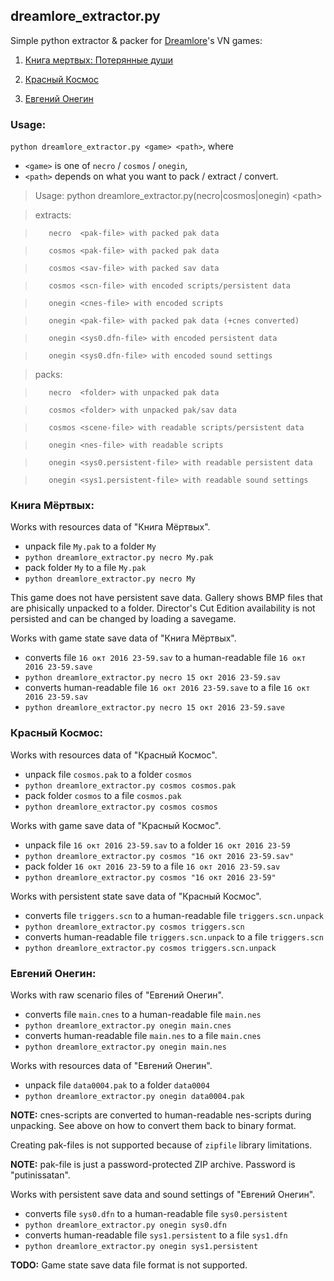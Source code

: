 ## dreamlore_extractor.py
Simple python extractor &amp; packer for [Dreamlore](http://www.dreamloregames.com)'s VN games:

1. [Книга мертвых: Потерянные души](http://www.cdnavigator.ru/Game.aspx?id=34)

2. [Красный Космос](http://www.dreamloregames.com/cosmos/)

3. [Евгений Онегин](http://www.dreamloregames.com/onegin/)

### Usage:
`python dreamlore_extractor.py <game> <path>`, where 
  * `<game>` is one of `necro` / `cosmos` / `onegin`, 
  * `<path>` depends on what you want to pack / extract / convert.
  
>  Usage: python dreamlore_extractor.py(necro|cosmos|onegin) <path&gt;

>    extracts:

>        necro  <pak-file> with packed pak data

>        cosmos <pak-file> with packed pak data

>        cosmos <sav-file> with packed sav data

>        cosmos <scn-file> with encoded scripts/persistent data

>        onegin <cnes-file> with encoded scripts

>        onegin <pak-file> with packed pak data (+cnes converted)

>        onegin <sys0.dfn-file> with encoded persistent data

>        onegin <sys0.dfn-file> with encoded sound settings

>    packs:

>        necro  <folder> with unpacked pak data

>        cosmos <folder> with unpacked pak/sav data

>        cosmos <scene-file> with readable scripts/persistent data

>        onegin <nes-file> with readable scripts

>        onegin <sys0.persistent-file> with readable persistent data

>        onegin <sys1.persistent-file> with readable sound settings

### Книга Мёртвых:
Works with resources data of "Книга Мёртвых".
* unpack file `My.pak` to a folder `My`
 * `python dreamlore_extractor.py necro My.pak`
* pack folder `My` to a file `My.pak`
 * `python dreamlore_extractor.py necro My`

This game does not have persistent save data. Gallery shows BMP files that are phisically unpacked to a folder. Director's Cut Edition availability is not persisted and can be changed by loading a savegame.

Works with game state save data of "Книга Мёртвых".
* converts file `16 окт 2016 23-59.sav` to a human-readable file `16 окт 2016 23-59.save`
 * `python dreamlore_extractor.py necro 15 окт 2016 23-59.sav`
* converts human-readable file `16 окт 2016 23-59.save` to a file `16 окт 2016 23-59.sav` 
 * `python dreamlore_extractor.py necro 15 окт 2016 23-59.save`
 
### Красный Космос:
Works with resources data of "Красный Космос".
* unpack file `cosmos.pak` to a folder `cosmos`
 * `python dreamlore_extractor.py cosmos cosmos.pak`
* pack folder `cosmos` to a file `cosmos.pak`
 * `python dreamlore_extractor.py cosmos cosmos`

Works with game save data of "Красный Космос".
* unpack file `16 окт 2016 23-59.sav` to a folder `16 окт 2016 23-59`
 * `python dreamlore_extractor.py cosmos "16 окт 2016 23-59.sav"`
* pack folder `16 окт 2016 23-59` to a file `16 окт 2016 23-59.sav`
 * `python dreamlore_extractor.py cosmos "16 окт 2016 23-59"` 

Works with persistent state save data of "Красный Космос".
* converts file `triggers.scn` to a human-readable file `triggers.scn.unpack`
 * `python dreamlore_extractor.py cosmos triggers.scn`
* converts human-readable file `triggers.scn.unpack` to a file `triggers.scn` 
 * `python dreamlore_extractor.py cosmos triggers.scn.unpack`
 
### Евгений Онегин:
Works with raw scenario files of "Евгений Онегин".
* converts file `main.cnes` to a human-readable file `main.nes`
 * `python dreamlore_extractor.py onegin main.cnes`
* converts human-readable file `main.nes` to a file `main.cnes` 
 * `python dreamlore_extractor.py onegin main.nes`

Works with resources data of "Евгений Онегин".
* unpack file `data0004.pak` to a folder `data0004`
 * `python dreamlore_extractor.py onegin data0004.pak`

**NOTE:** cnes-scripts are converted to human-readable nes-scripts during unpacking. See above on how to convert them back to binary format.

Creating pak-files is not supported because of `zipfile` library limitations.

**NOTE:** pak-file is just a password-protected ZIP archive. Password is "putinissatan".

Works with persistent save data and sound settings of "Евгений Онегин".
* converts file `sys0.dfn` to a human-readable file `sys0.persistent`
 * `python dreamlore_extractor.py onegin sys0.dfn`
* converts human-readable file `sys1.persistent` to a file `sys1.dfn` 
 * `python dreamlore_extractor.py onegin sys1.persistent`

**TODO:** Game state save data file format is not supported.
